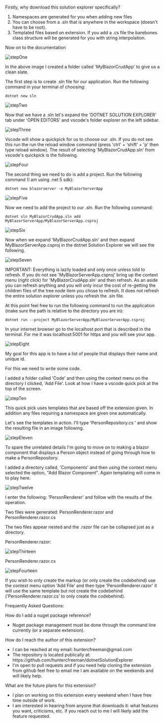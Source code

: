 Firstly, why download this solution explorer specifically?

<ol>
<li>Namespaces are generated for you when adding new files</li>
<li>You can choose from a .sln that is anywhere in the workspace (doesn't have to be root).</li>
<li>Templated files based on extension. If you add a .cs file the barebones class structure will be generated for you with string interpolation.</li>
</ol>

Now on to the documentation

![stepOne](https://raw.githubusercontent.com/huntercfreeman/dotnetSolutionExplorer/main/markdownImages/stepOne.png)

In the above image I created a folder called 'MyBlazorCrudApp' to give us a clean slate.

The first step is to create .sln file for our application. Run the following command in your terminal of choosing:

````
dotnet new sln
````

![stepTwo](https://raw.githubusercontent.com/huntercfreeman/dotnetSolutionExplorer/main/markdownImages/stepTwo.png)

Now that we have a .sln let's expand the 'DOTNET SOLUTION EXPLORER' tab under 'OPEN EDITORS' and vscode's folder explorer on the left sidebar.

![stepThree](https://raw.githubusercontent.com/huntercfreeman/dotnetSolutionExplorer/main/markdownImages/stepThree.png)

Vscode will show a quickpick for us to choose our .sln. If you do not see this run the run the reload window command (press 'ctrl' + 'shift' + 'p' then type reload window). The result of selecting 'MyBlazorCrudApp.sln' from vscode's quickpick is the following.

![stepFour](https://raw.githubusercontent.com/huntercfreeman/dotnetSolutionExplorer/main/markdownImages/stepFour.png)

The second thing we need to do is add a project. Run the following command (I am using .net 5 sdk):

```
dotnet new blazorserver -o MyBlazorServerApp
```

![stepFive](https://raw.githubusercontent.com/huntercfreeman/dotnetSolutionExplorer/main/markdownImages/stepFive.png)

Now we need to add the project to our .sln. Run the following command:

```
dotnet sln MyBlazorCrudApp.sln add MyBlazorServerApp/MyBlazorServerApp.csproj
```

![stepSix](https://raw.githubusercontent.com/huntercfreeman/dotnetSolutionExplorer/main/markdownImages/stepSix.png)

Now when we expand 'MyBlazorCrudApp.sln' and then expand MyBlazorServerApp.csproj in the dotnet Solution Explorer we will see the following.

![stepSeven](https://raw.githubusercontent.com/huntercfreeman/dotnetSolutionExplorer/main/markdownImages/stepSeven.png)

IMPORTANT: Everything is lazily loaded and only once unless told to refresh. If you do not see 'MyBlazorServerApp.csproj' bring up the context menu (right click) for 'MyBlazorCrudApp.sln' and then refresh. As an aside you can refresh anything and you will only incur the cost of re-getting the children files of the tree node item you chose to refresh. It does not refresh the entire solution explorer unless you refresh the .sln file.

At this point feel free to run the following command to run the application (make sure the path is relative to the directory you are in):

```
dotnet run --project MyBlazorServerApp/MyBlazorServerApp.csproj
```

In your internet browser go to the localhost port that is described in the terminal. For me it was localhost:5001 for https and you will see your app.

![stepEight](https://raw.githubusercontent.com/huntercfreeman/dotnetSolutionExplorer/main/markdownImages/stepEight.png)

My goal for this app is to have a list of people that displays their name and unique id.

For this we need to write some code.

I added a folder called 'Code' and then using the context menu on the directory I clicked, 'Add File'. Look at how I have a vscode quick pick at the top of the screen.

![stepTen](https://raw.githubusercontent.com/huntercfreeman/dotnetSolutionExplorer/main/markdownImages/stepTen.png)

This quick pick uses templates that are based off the extension given. In addition any files requiring a namespace are given one automatically.

Let's see the templates in action. I'll type 'PersonRepository.cs ' and show the resulting file in an image following.

![stepEleven](https://raw.githubusercontent.com/huntercfreeman/dotnetSolutionExplorer/main/markdownImages/stepEleven.png)

To spare the unrelated details I'm going to move on to making a blazor component that displays a Person object instead of going through how to make a PersonRepository.

I added a directory called, 'Components' and then using the context menu selected the option, "Add Blazor Component". Again templating will come in to play here.

![stepTwelve](https://raw.githubusercontent.com/huntercfreeman/dotnetSolutionExplorer/main/markdownImages/stepTwelve.png)

I enter the following: 'PersonRenderer' and follow with the results of the operation.

Two files were generated: PersonRenderer.razor and PersonRenderer.razor.cs

The two files appear nested and the .razor file can be collapsed just as a directory.

PersonRenderer.razor:

![stepThirteen](https://raw.githubusercontent.com/huntercfreeman/dotnetSolutionExplorer/main/markdownImages/stepThirteen.png)

PersonRenderer.razor.cs

![stepFourteen](https://raw.githubusercontent.com/huntercfreeman/dotnetSolutionExplorer/main/markdownImages/stepFourteen.png)

If you wish to only create the markup (or only create the codebehind) use the context menu option 'Add File' and then type 'PersonRenderer.razor' it will use the same template but not create the codebehind ('PersonRenderer.razor.cs' to only create the codebehind).

Frequently Asked Questions:

How do I add a nuget package reference?

<ul>
    <li>Nuget package management must be done through the command line currently (or a separate extension).</li>
</ul>

How do I reach the author of this extension?

<ul>
    <li>I can be reached at my email: huntercfreeman@gmail.com</li>
    <li>The repository is located publically at: https://github.com/huntercfreeman/dotnetSolutionExplorer</li>
    <li>I'm open to pull requests and if you need help cloning the extension from github feel free to email me I am available on the weekends and will likely help.</li>
</ul>

What are the future plans for this extension?

<ul>
    <li>I plan on working on this extension every weekend when I have free time outside of work.</li>
    <li>I am interested in hearing from anyone that downloads it: what features you want, criticisms, etc. if you reach out to me I will likely add the feature requested.</li>
</ul>

